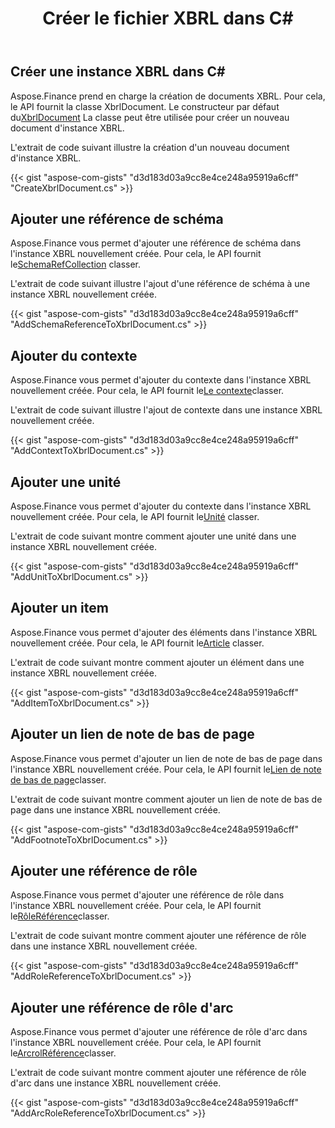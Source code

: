 ﻿---
title: Créer le fichier XBRL dans C#
linktitle: Créer des fichiers XBRL
type: docs
weight: 10
url: /fr/net/create-xbrl-files/
description: C# Finance La bibliothèque API prend en charge la création de documents XBRL, ajoute un schéma et une référence de contexte.
---
## **Créer une instance XBRL dans C#**
Aspose.Finance prend en charge la création de documents XBRL. Pour cela, le API fournit la classe XbrlDocument. Le constructeur par défaut du[XbrlDocument](https://reference.aspose.com/finance/net/aspose.finance.xbrl/xbrldocument) La classe peut être utilisée pour créer un nouveau document d'instance XBRL.

L'extrait de code suivant illustre la création d'un nouveau document d'instance XBRL.

{{< gist "aspose-com-gists" "d3d183d03a9cc8e4ce248a95919a6cff" "CreateXbrlDocument.cs" >}}
## **Ajouter une référence de schéma**
 Aspose.Finance vous permet d'ajouter une référence de schéma dans l'instance XBRL nouvellement créée. Pour cela, le API fournit le[SchemaRefCollection](https://reference.aspose.com/finance/net/aspose.finance.xbrl/schemarefcollection) classer.

L'extrait de code suivant illustre l'ajout d'une référence de schéma à une instance XBRL nouvellement créée.

{{< gist "aspose-com-gists" "d3d183d03a9cc8e4ce248a95919a6cff" "AddSchemaReferenceToXbrlDocument.cs" >}}
## **Ajouter du contexte**
 Aspose.Finance vous permet d'ajouter du contexte dans l'instance XBRL nouvellement créée. Pour cela, le API fournit le[Le contexte](https://reference.aspose.com/finance/net/aspose.finance.xbrl/context)classer.

L'extrait de code suivant illustre l'ajout de contexte dans une instance XBRL nouvellement créée.

{{< gist "aspose-com-gists" "d3d183d03a9cc8e4ce248a95919a6cff" "AddContextToXbrlDocument.cs" >}}
## **Ajouter une unité**
 Aspose.Finance vous permet d'ajouter du contexte dans l'instance XBRL nouvellement créée. Pour cela, le API fournit le[Unité](https://reference.aspose.com/finance/net/aspose.finance.xbrl/unit) classer.

L'extrait de code suivant montre comment ajouter une unité dans une instance XBRL nouvellement créée.

{{< gist "aspose-com-gists" "d3d183d03a9cc8e4ce248a95919a6cff" "AddUnitToXbrlDocument.cs" >}}
## **Ajouter un item**
 Aspose.Finance vous permet d'ajouter des éléments dans l'instance XBRL nouvellement créée. Pour cela, le API fournit le[Article](https://reference.aspose.com/finance/net/aspose.finance.xbrl/item) classer.

L'extrait de code suivant montre comment ajouter un élément dans une instance XBRL nouvellement créée.

{{< gist "aspose-com-gists" "d3d183d03a9cc8e4ce248a95919a6cff" "AddItemToXbrlDocument.cs" >}}
## **Ajouter un lien de note de bas de page**
 Aspose.Finance vous permet d'ajouter un lien de note de bas de page dans l'instance XBRL nouvellement créée. Pour cela, le API fournit le[Lien de note de bas de page](https://reference.aspose.com/finance/net/aspose.finance.xbrl/footnotelink)classer.

L'extrait de code suivant montre comment ajouter un lien de note de bas de page dans une instance XBRL nouvellement créée.

{{< gist "aspose-com-gists" "d3d183d03a9cc8e4ce248a95919a6cff" "AddFootnoteToXbrlDocument.cs" >}}
## **Ajouter une référence de rôle**
Aspose.Finance vous permet d'ajouter une référence de rôle dans l'instance XBRL nouvellement créée. Pour cela, le API fournit le[RôleRéférence](https://reference.aspose.com/finance/net/aspose.finance.xbrl/rolereference)classer.

L'extrait de code suivant montre comment ajouter une référence de rôle dans une instance XBRL nouvellement créée.

{{< gist "aspose-com-gists" "d3d183d03a9cc8e4ce248a95919a6cff" "AddRoleReferenceToXbrlDocument.cs" >}}
## **Ajouter une référence de rôle d'arc**
 Aspose.Finance vous permet d'ajouter une référence de rôle d'arc dans l'instance XBRL nouvellement créée. Pour cela, le API fournit le[ArcrolRéférence](https://reference.aspose.com/finance/net/aspose.finance.xbrl/arcrolereference)classer.

L'extrait de code suivant montre comment ajouter une référence de rôle d'arc dans une instance XBRL nouvellement créée.

{{< gist "aspose-com-gists" "d3d183d03a9cc8e4ce248a95919a6cff" "AddArcRoleReferenceToXbrlDocument.cs" >}}
